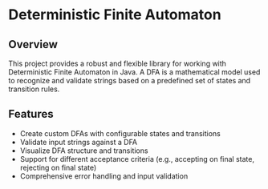 # Deterministic Finite Automaton

## Overview
This project provides a robust and flexible library for working with Deterministic Finite Automaton in Java. A DFA is a mathematical model used to recognize and validate strings based on a predefined set of states and transition rules.

## Features
- Create custom DFAs with configurable states and transitions
- Validate input strings against a DFA
- Visualize DFA structure and transitions
- Support for different acceptance criteria (e.g., accepting on final state, rejecting on final state)
- Comprehensive error handling and input validation
